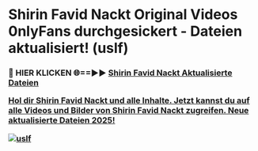 # Shirin Favid Nackt Original Videos 0nlyFans durchgesickert - Dateien aktualisiert! (uslf)

<h3>🔴 HIER KLICKEN 🌐==►► <a href="https://tinyurl.com/h6vf6nb8" rel="nofollow">Shirin Favid Nackt Aktualisierte Dateien

Hol dir Shirin Favid Nackt und alle Inhalte. Jetzt kannst du auf alle Videos und Bilder von Shirin Favid Nackt zugreifen. Neue aktualisierte Dateien 2025!

[![uslf](https://i.imgur.com/sD4kR3V.gif)](https://tinyurl.com/h6vf6nb8)
